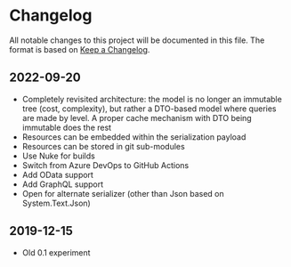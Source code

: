 # Changelog
All notable changes to this project will be documented in this file. The format is based on [Keep a Changelog](http://keepachangelog.com/en/1.0.0/).

## 2022-09-20
- Completely revisited architecture: the model is no longer an immutable tree (cost, complexity), but rather a DTO-based model where queries are made by level. A proper cache mechanism with DTO being immutable does the rest
- Resources can be embedded within the serialization payload
- Resources can be stored in git sub-modules
- Use Nuke for builds
- Switch from Azure DevOps to GitHub Actions
- Add OData support
- Add GraphQL support
- Open for alternate serializer (other than Json based on System.Text.Json)

## 2019-12-15
- Old 0.1 experiment